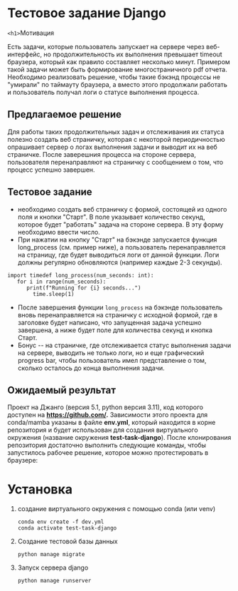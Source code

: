 # Тестовое задание Django

`<h1>`Мотивация

Есть задачи, которые пользователь запускает на сервере через веб-интерфейс, но продолжительность их выполнения превышает timeout браузера, который как правило составляет несколько минут. Примером такой задачи может быть формирование многостраничного pdf отчета. Необходимо реализовать решение, чтобы такие бэкэнд процессы не "умирали" по таймауту браузера, а вместо этого продолжали работать и пользователь получал логи о статусе выполнения процесса.

## Предлагаемое решение

Для работы таких продолжительных задач и отслеживания их статуса полезно создать веб страничку, которая с некоторой периодичностью опрашивает сервер о логах выполнения задачи и выводит их на веб страничке. После заверешния процесса на стороне сервера, пользователя перенаправляют на страничку с сообщением о том, что процесс успешно завершен.

## Тестовое задание

* необходимо создать веб страничку с формой, состоящей из одного поля и кнопки "Старт". В поле указывает количество секунд, которое будет "работать" задача на стороне сервера. В эту форму необходимо ввести число.
* При нажатии на кнопку "Старт" на бэкэнде запускается функция long_process (см. пример ниже), а пользователь перенаправляется на страницу, где будет выводиться логи от данной функции. Логи должны регулярно обновляются (например каждые 2-3 секунды).

```
import timedef long_process(num_seconds: int):
   for i in range(num_seconds):
      print(f"Running for {i} seconds...")
    	time.sleep(1)
```

* После завершения функции  `long_process` на бэкэнде пользователь вновь перенаправляется на страничку с исходной формой, где в заголовке будет написано, что запущенная задача успешно завершена, а ниже будет поле для количества секунд и кнопка Старт.
* Бонус -- на страничке, где отслеживается статус выполнения задачи на сервере, выводить не только логи, но и еще графический progress bar, чтобы пользователь имел представление о том, сколько осталось до конца выполнения задачи.

## Ожидаемый результат

Проект на Джанго (версия 5.1, python версия 3.11), код которого доступен на **https://github.com/.** Зависимости этого проекта для conda/mamba указаны в файле **env.yml**, который находится в корне репозитория и будет использован для создания виртуального окружения (название окружения **test-task-django**). После клонирования репозитория достаточно выполнить следующие команды, чтобы запустилось рабочее решение, которое можно протестировать в браузере:

# Установка

1. создание виртуального окружения с помощью conda (или venv)

   ```
   conda env create -f dev.yml
   conda activate test-task-django
   ```
2. Создание тестовой базы данных

   `python manage migrate`
3. Запуск сервера django

   `python manage runserver`
